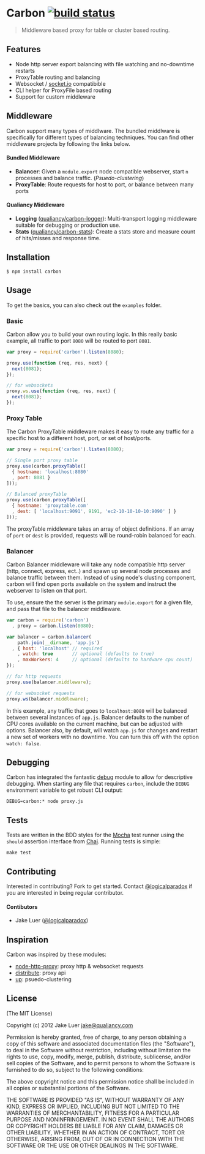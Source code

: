 # Carbon [![build status](https://secure.travis-ci.org/qualiancy/carbon.png)](http://travis-ci.org/qualiancy/carbon)

> Middleware based proxy for table or cluster based routing.

## Features

- Node http server export balancing with file watching and no-downtime restarts
- ProxyTable routing and balancing
- Websocket / [socket.io](https://github.com/LearnBoost/socket.io) compatibible
- CLI helper for ProxyFile based routing
- Support for custom middleware

## Middleware

Carbon support many types of middlware. The bundled middlware is specifically for 
different types of balancing techniques. You can find other middleware projects
by following the links below.

#### Bundled Middleware

- **Balancer**: Given a `module.export` node compatible webserver, start `n` 
processes and balance traffic. (_Psuedo-clustering_)
- **ProxyTable**: Route requests for host to port, or balance between many ports

#### Qualiancy Middleware

- **Logging** ([qualiancy/carbon-logger](https://github.com/qualiancy/carbon-logger)): 
Multi-transport logging middleware suitable for debugging or production use.
- **Stats** ([qualiancy/carbon-stats](https://github.com/qualiancy/carbon-stats)): 
Create a stats store and measure count of hits/misses and response time. 

## Installation

    $ npm install carbon

## Usage

To get the basics, you can also check out the `examples` folder.

### Basic

Carbon allow you to build your own routing logic. In this really basic example, 
all traffic to port `8080` will be routed to port `8081`.

```js
var proxy = require('carbon').listen(8080);

proxy.use(function (req, res, next) {
  next(8081);
});

// for websockets
proxy.ws.use(function (req, res, next) {
  next(8081);
});
```

### Proxy Table

The Carbon ProxyTable middleware makes it easy to route any traffic for a specific host to a different host, port, or set of host/ports.

```js
var proxy = require('carbon').listen(8080);

// Single port proxy table
proxy.use(carbon.proxyTable([
  { hostname: 'localhost:8080'
  , port: 8081 }
]));

// Balanced proxyTable
proxy.use(carbon.proxyTable([
  { hostname: 'proxytable.com'
  , dest: [ 'localhost:9091', 9191, 'ec2-10-10-10-10:9090' ] }
]));
```

The proxyTable middleware takes an array of object definitions. If an array of `port` or `dest` is provided, requests will be round-robin
balanced for each.

### Balancer

Carbon Balancer middleware will take any node compatible http server (http, connect, express, ect..) and spawn up several node processes
and balance traffic between them. Instead of using node's clusting component, carbon will find open ports available on the system and 
instruct the webserver to listen on that port. 

To use, ensure the the server is the primary `module.export` for a given file, and pass that file to the balancer middleware.

```js
var carbon = require('carbon')
  , proxy = carbon.listen(8080);

var balancer = carbon.balancer(
    path.join(__dirname, 'app.js')
  , { host: 'localhost' // required
    , watch: true       // optional (defaults to true)
    , maxWorkers: 4     // optional (defaults to hardware cpu count)
});

// for http requests
proxy.use(balancer.middleware);

// for websocket requests
proxy.ws(balancer.middleware);
```

In this example, any traffic that goes to `localhost:8080` will be balanced between several instances of `app.js`. Balancer defaults to 
the number of CPU cores available on the current machine, but can be adjusted with options. Balancer also, by default, will watch `app.js` 
for changes and restart a new set of workers with no downtime. You can turn this off with the option `watch: false`.

## Debugging

Carbon has integrated the fantastic [debug]() module to allow for descriptive debugging. When starting any file that requires
`carbon`, include the `DEBUG` environment variable to get robust CLI output:

    DEBUG=carbon:* node proxy.js

## Tests

Tests are written in the BDD styles for the [Mocha](http://visionmedia.github.com/mocha) test runner using the
`should` assertion interface from [Chai](http://chaijs.com). Running tests is simple:

    make test


## Contributing

Interested in contributing? Fork to get started. Contact [@logicalparadox](http://github.com/logicalparadox) 
if you are interested in being regular contributor.

#### Contibutors 

* Jake Luer ([@logicalparadox](http://github.com/logicalparadox))

## Inspiration

Carbon was inspired by these modules:

- [node-http-proxy](https://github.com/nodejitsu/node-http-proxy): proxy http & websocket requests
- [distribute](https://github.com/learnboost/distribute): proxy api
- [up](https://github.com/learnboost/up): psuedo-clustering

## License

(The MIT License)

Copyright (c) 2012 Jake Luer <jake@qualiancy.com>

Permission is hereby granted, free of charge, to any person obtaining a copy
of this software and associated documentation files (the "Software"), to deal
in the Software without restriction, including without limitation the rights
to use, copy, modify, merge, publish, distribute, sublicense, and/or sell
copies of the Software, and to permit persons to whom the Software is
furnished to do so, subject to the following conditions:

The above copyright notice and this permission notice shall be included in
all copies or substantial portions of the Software.

THE SOFTWARE IS PROVIDED "AS IS", WITHOUT WARRANTY OF ANY KIND, EXPRESS OR
IMPLIED, INCLUDING BUT NOT LIMITED TO THE WARRANTIES OF MERCHANTABILITY,
FITNESS FOR A PARTICULAR PURPOSE AND NONINFRINGEMENT. IN NO EVENT SHALL THE
AUTHORS OR COPYRIGHT HOLDERS BE LIABLE FOR ANY CLAIM, DAMAGES OR OTHER
LIABILITY, WHETHER IN AN ACTION OF CONTRACT, TORT OR OTHERWISE, ARISING FROM,
OUT OF OR IN CONNECTION WITH THE SOFTWARE OR THE USE OR OTHER DEALINGS IN
THE SOFTWARE.
